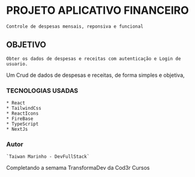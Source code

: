# PROJETO APLICATIVO FINANCEIRO
    Controle de despesas mensais, reponsiva e funcional

## OBJETIVO

`Obter os dados de despesas e receitas com autenticação e Login de usuario.`

Um Crud de dados de despesas e receitas, de forma simples e objetiva, 

### TECNOLOGIAS USADAS
    * React 
    * TailwindCss 
    * ReactIcons
    * FireBase
    * TypeScript
    * NextJs

### Autor
    `Taiwan Marinho - DevFullStack`

Completando a semama TransformaDev da Cod3r Cursos
